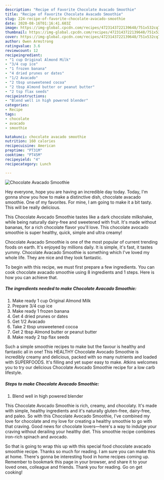 ```yaml
---
description: "Recipe of Favorite Chocolate Avacado Smoothie"
title: "Recipe of Favorite Chocolate Avacado Smoothie"
slug: 224-recipe-of-favorite-chocolate-avacado-smoothie
date: 2020-08-16T01:16:41.603Z
image: https://img-global.cpcdn.com/recipes/4723143722139648/751x532cq70/chocolate-avacado-smoothie-recipe-main-photo.jpg
thumbnail: https://img-global.cpcdn.com/recipes/4723143722139648/751x532cq70/chocolate-avacado-smoothie-recipe-main-photo.jpg
cover: https://img-global.cpcdn.com/recipes/4723143722139648/751x532cq70/chocolate-avacado-smoothie-recipe-main-photo.jpg
author: Owen Armstrong
ratingvalue: 3.6
reviewcount: 12
recipeingredient:
- "1 cup Original Almond Milk"
- "3/4 cup ice"
- "1 frozen banana"
- "4 dried prunes or dates"
- "1/2 Avacado"
- "2 tbsp unsweetened cocoa"
- "2 tbsp Almond butter or peanut butter"
- "2 tsp flax seeds"
recipeinstructions:
- "Blend well in high powered blender"
categories:
- Recipe
tags:
- chocolate
- avacado
- smoothie

katakunci: chocolate avacado smoothie 
nutrition: 160 calories
recipecuisine: American
preptime: "PT31M"
cooktime: "PT45M"
recipeyield: "4"
recipecategory: Lunch

---
```



![Chocolate Avacado Smoothie](https://img-global.cpcdn.com/recipes/4723143722139648/751x532cq70/chocolate-avacado-smoothie-recipe-main-photo.jpg)

Hey everyone, hope you are having an incredible day today. Today, I'm gonna show you how to make a distinctive dish, chocolate avacado smoothie. One of my favorites. For mine, I am going to make it a bit tasty. This will be really delicious.

This Chocolate Avocado Smoothie tastes like a dark chocolate milkshake, while being naturally dairy-free and sweetened with fruit. It&#39;s made without bananas, for a rich chocolate flavor you&#39;ll love. This chocolate avocado smoothie is super healthy, quick, simple and ultra creamy!

Chocolate Avacado Smoothie is one of the most popular of current trending foods on earth. It's enjoyed by millions daily. It is simple, it's fast, it tastes yummy. Chocolate Avacado Smoothie is something which I've loved my whole life. They are nice and they look fantastic.


To begin with this recipe, we must first prepare a few ingredients. You can cook chocolate avacado smoothie using 8 ingredients and 1 steps. Here is how you can achieve that.

##### The ingredients needed to make Chocolate Avacado Smoothie:

1. Make ready 1 cup Original Almond Milk
1. Prepare 3/4 cup ice
1. Make ready 1 frozen banana
1. Get 4 dried prunes or dates
1. Get 1/2 Avacado
1. Take 2 tbsp unsweetened cocoa
1. Get 2 tbsp Almond butter or peanut butter
1. Make ready 2 tsp flax seeds


Such a simple smoothie recipes to make but the favour is healthy and fantastic all in one! This HEALTHY Chocolate Avocado Smoothie is incredibly creamy and delicious, packed with so many nutrients and loaded with SUPERFOODS. It&#39;s filling and yet super easy to make. Atkins welcomes you to try our delicious Chocolate Avocado Smoothie recipe for a low carb lifestyle. 

##### Steps to make Chocolate Avacado Smoothie:

1. Blend well in high powered blender


This Chocolate Avocado Smoothie is rich, creamy, and chocolaty. It&#39;s made with simple, healthy ingredients and it&#39;s naturally gluten-free, dairy-free, and paleo. So with this Chocolate Avocado Smoothie, I&#39;ve combined my love for chocolate and my love for creating a healthy smoothie to go with that craving. Good news for chocolate lovers—here&#39;s a way to indulge your craving without derailing your healthy diet. This smoothie recipe combines iron-rich spinach and avocado. 

So that is going to wrap this up with this special food chocolate avacado smoothie recipe. Thanks so much for reading. I am sure you can make this at home. There's gonna be interesting food in home recipes coming up. Remember to bookmark this page in your browser, and share it to your loved ones, colleague and friends. Thank you for reading. Go on get cooking!
